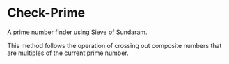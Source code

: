 # Check-Prime

A prime number finder using Sieve of Sundaram.

This method follows the operation of crossing out composite numbers that are multiples of the current prime number.
